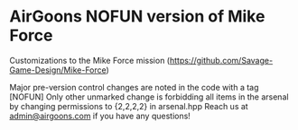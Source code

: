 # AirGoons NOFUN version of Mike Force
Customizations to the Mike Force mission (https://github.com/Savage-Game-Design/Mike-Force)

Major pre-version control changes are noted in the code with a tag [NOFUN]
Only other unmarked change is forbidding all items in the arsenal by changing permissions to {2,2,2,2} in arsenal.hpp
Reach us at admin@airgoons.com if you have any questions!